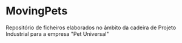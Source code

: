 # MovingPets
Repositório de ficheiros elaborados no âmbito da cadeira de Projeto Industrial para a empresa "Pet Universal"
